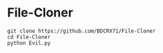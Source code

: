 # File-Cloner
``` shell script
git clone https://github.com/BDCRX71/File-Cloner
cd File-Cloner
python Evil.py
```
